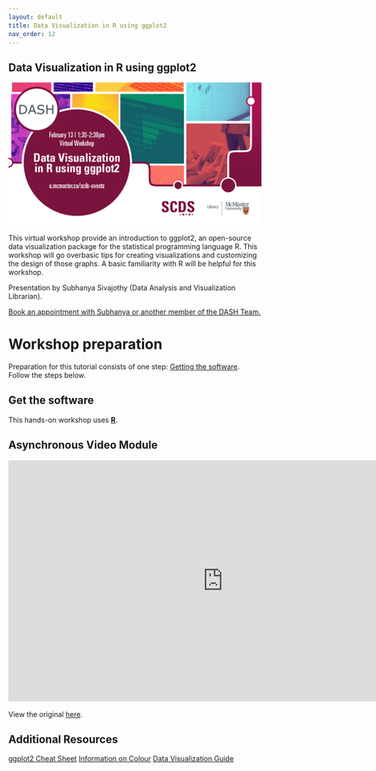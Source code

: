 ```yaml
---
layout: default
title: Data Visualization in R using ggplot2
nav_order: 12
---
```


## Data Visualization in R using ggplot2

<img src="assets/img/ggplot2.png" alt="Workshop Title Slide" width="720">

This virtual workshop provide an introduction to ggplot2, an open-source data visualization package for the statistical programming language R. This workshop will go overbasic tips for creating visualizations and customizing the design of those graphs. A basic familiarity with R will be helpful for this workshop.

Presentation by Subhanya Sivajothy (Data Analysis and Visualization Librarian).

[Book an appointment with Subhanya or another member of the DASH Team.](https://library.mcmaster.ca/services/dash)

# Workshop preparation 

Preparation for this tutorial consists of one step: [Getting the software](#get-the-software). Follow the steps below. 

## Get the software
This hands-on workshop uses [**R**](https://posit.co/download/rstudio-desktop/).

## Asynchronous Video Module

<iframe height="480" width="853" allowfullscreen frameborder=0 src="https://echo360.ca/media/755f87f0-4515-416d-b32f-608a17ec8f26/public"></iframe>

View the original [here](https://echo360.ca/media/755f87f0-4515-416d-b32f-608a17ec8f26/public). 

## Additional Resources

[ggplot2 Cheat Sheet](https://github.com/rstudio/cheatsheets/blob/main/data-visualization.pdf)
[Information on Colour](http://sape.inf.usi.ch/quick-reference/ggplot2/colour)
[Data Visualization Guide](https://datavizcatalogue.com/)
